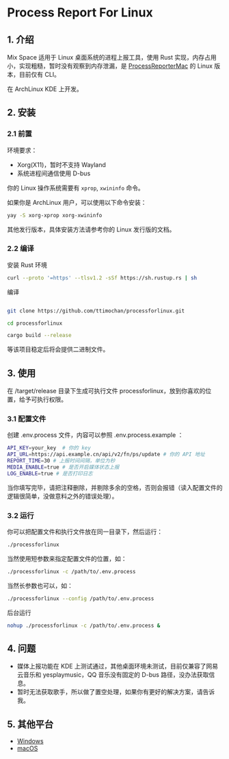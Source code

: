 # Process Report For Linux

## 1. 介绍

Mix Space 适用于 Linux 桌面系统的进程上报工具，使用 Rust 实现，内存占用小，实现粗糙，暂时没有观察到内存泄漏，是 [ProcessReporterMac](https://github.com/mx-space/ProcessReporterMac) 的 Linux 版本，目前仅有 CLI。

在 ArchLinux KDE 上开发。

## 2. 安装

### 2.1 前置

环境要求：

- Xorg(X11)，暂时不支持 Wayland
- 系统进程间通信使用 D-bus

你的 Linux 操作系统需要有 `xprop`, `xwininfo` 命令。

如果你是 ArchLinux 用户，可以使用以下命令安装：

```bash
yay -S xorg-xprop xorg-xwininfo
```

其他发行版本，具体安装方法请参考你的 Linux 发行版的文档。

### 2.2 编译

安装 Rust 环境

```bash
curl --proto '=https' --tlsv1.2 -sSf https://sh.rustup.rs | sh
```

编译

```bash

git clone https://github.com/ttimochan/processforlinux.git

cd processforlinux

cargo build --release
```

等该项目稳定后将会提供二进制文件。

## 3. 使用

在 /target/release 目录下生成可执行文件 processforlinux，放到你喜欢的位置，给予可执行权限。

### 3.1 配置文件

创建 .env.process 文件，内容可以参照 .env.process.example ：

```sh
API_KEY=your_key  # 你的 key
API_URL=https://api.example.cn/api/v2/fn/ps/update # 你的 API 地址
REPORT_TIME=30 # 上报时间间隔，单位为秒
MEDIA_ENABLE=true # 是否开启媒体状态上报
LOG_ENABLE=true # 是否打印日志
```

当你填写完毕，请把注释删除，并剔除多余的空格，否则会报错（读入配置文件的逻辑很简单，没做意料之外的错误处理）。

### 3.2 运行

你可以把配置文件和执行文件放在同一目录下，然后运行：

```bash
./processforlinux
```

当然使用短参数来指定配置文件的位置，如：

```bash
./processforlinux -c /path/to/.env.process
```

当然长参数也可以，如：

```bash
./processforlinux --config /path/to/.env.process
```

后台运行

```bash
nohup ./processforlinux -c /path/to/.env.process &
```

## 4. 问题

- 媒体上报功能在 KDE 上测试通过，其他桌面环境未测试，目前仅兼容了网易云音乐和 yesplaymusic，QQ 音乐没有固定的 D-bus 路径，没办法获取信息。
- 暂时无法获取歌手，所以做了置空处理，如果你有更好的解决方案，请告诉我。

## 5. 其他平台

- [Windows](https://github.com/TNXG/ProcessReporterWinpy)
- [macOS](https://github.com/mx-space/ProcessReporterMac)
